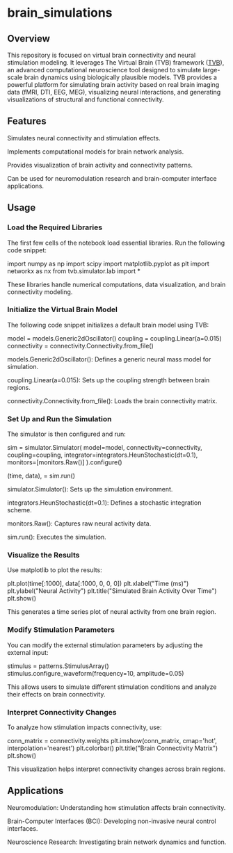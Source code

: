 # brain_simulations

## Overview

This repository is focused on virtual brain connectivity and neural stimulation modeling. It leverages The Virtual Brain (TVB) framework ([TVB](https://www.thevirtualbrain.org/tvb/zwei/home)), an advanced computational neuroscience tool designed to simulate large-scale brain dynamics using biologically plausible models. TVB provides a powerful platform for simulating brain activity based on real brain imaging data (fMRI, DTI, EEG, MEG), visualizing neural interactions, and generating visualizations of structural and functional connectivity.

## Features

Simulates neural connectivity and stimulation effects.

Implements computational models for brain network analysis.

Provides visualization of brain activity and connectivity patterns.

Can be used for neuromodulation research and brain-computer interface applications.

## Usage

### Load the Required Libraries

The first few cells of the notebook load essential libraries. Run the following code snippet:

import numpy as np
import scipy
import matplotlib.pyplot as plt
import networkx as nx
from tvb.simulator.lab import *

These libraries handle numerical computations, data visualization, and brain connectivity modeling.

### Initialize the Virtual Brain Model

The following code snippet initializes a default brain model using TVB:

model = models.Generic2dOscillator()
coupling = coupling.Linear(a=0.015)
connectivity = connectivity.Connectivity.from_file()

models.Generic2dOscillator(): Defines a generic neural mass model for simulation.

coupling.Linear(a=0.015): Sets up the coupling strength between brain regions.

connectivity.Connectivity.from_file(): Loads the brain connectivity matrix.

### Set Up and Run the Simulation

The simulator is then configured and run:

sim = simulator.Simulator(
    model=model,
    connectivity=connectivity,
    coupling=coupling,
    integrator=integrators.HeunStochastic(dt=0.1),
    monitors=[monitors.Raw()]
).configure()

(time, data), = sim.run()

simulator.Simulator(): Sets up the simulation environment.

integrators.HeunStochastic(dt=0.1): Defines a stochastic integration scheme.

monitors.Raw(): Captures raw neural activity data.

sim.run(): Executes the simulation.

### Visualize the Results

Use matplotlib to plot the results:

plt.plot(time[:1000], data[:1000, 0, 0, 0])
plt.xlabel("Time (ms)")
plt.ylabel("Neural Activity")
plt.title("Simulated Brain Activity Over Time")
plt.show()

This generates a time series plot of neural activity from one brain region.

### Modify Stimulation Parameters

You can modify the external stimulation parameters by adjusting the external input:

stimulus = patterns.StimulusArray()
stimulus.configure_waveform(frequency=10, amplitude=0.05)

This allows users to simulate different stimulation conditions and analyze their effects on brain connectivity.

### Interpret Connectivity Changes

To analyze how stimulation impacts connectivity, use:

conn_matrix = connectivity.weights
plt.imshow(conn_matrix, cmap='hot', interpolation='nearest')
plt.colorbar()
plt.title("Brain Connectivity Matrix")
plt.show()

This visualization helps interpret connectivity changes across brain regions.

## Applications

Neuromodulation: Understanding how stimulation affects brain connectivity.

Brain-Computer Interfaces (BCI): Developing non-invasive neural control interfaces.

Neuroscience Research: Investigating brain network dynamics and function.
